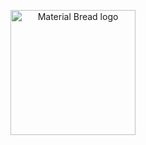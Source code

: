<p align="center">
    <img width="200" src="https://cdn.discordapp.com/attachments/1266570127470760079/1308736598208282676/Untitled585_20241120180757.png?ex=673f0770&is=673db5f0&hm=fb9cb3e10d5a1776485c33df9fab767003cf15e28f60722ab939e9352b1defc9&" alt="Material Bread logo">
</p>
